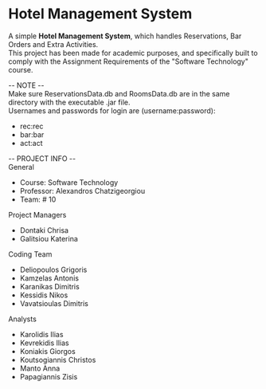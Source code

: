 # Hotel Management System
A simple <b>Hotel Management System</b>, which handles Reservations, Bar Orders and Extra Activities.  
This project has been made for academic purposes, and specifically built to comply with the Assignment Requirements of the "Software Technology" course.  

-- NOTE --  
Make sure ReservationsData.db and RoomsData.db are in the same directory with the executable .jar file.  
Usernames and passwords for login are (username:password):  
*  rec:rec  
*  bar:bar  
*  act:act  

-- PROJECT INFO --  
General
*  Course: Software Technology
*  Professor: Alexandros Chatzigeorgiou
*  Team: # 10

Project Managers
*  Dontaki Chrisa
*  Galitsiou Katerina

Coding Team  
*  Deliopoulos Grigoris  
*  Kamzelas Antonis  
*  Karanikas Dimitris  
*  Kessidis Nikos  
*  Vavatsioulas Dimitris 

Analysts  
*  Karolidis Ilias
*  Kevrekidis Ilias
*  Koniakis Giorgos
*  Koutsogiannis Christos
*  Manto Anna
*  Papagiannis Zisis
